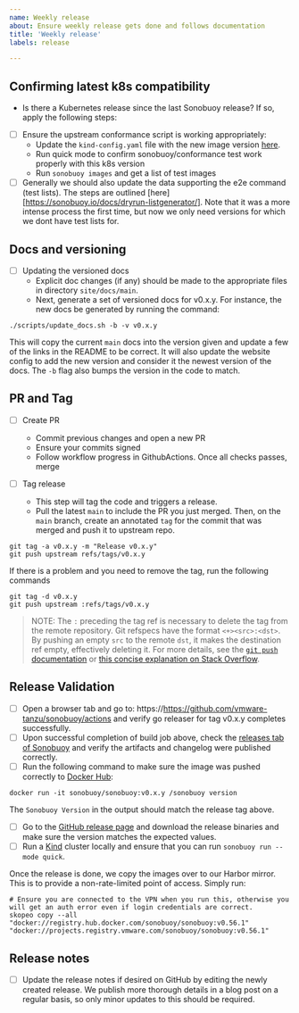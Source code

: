 ```yaml
---
name: Weekly release
about: Ensure weekly release gets done and follows documentation
title: 'Weekly release'
labels: release

---
```


## Confirming latest k8s compatibility

 - Is there a Kubernetes release since the last Sonobuoy release? If so, apply the following steps:
 - [ ] Ensure the upstream conformance script is working appropriately:
   - Update the `kind-config.yaml` file with the new image version [here](https://github.com/vmware-tanzu/sonobuoy/blob/main/kind-config.yaml).
   - Run quick mode to confirm sonobuoy/conformance test work properly with this k8s version
   - Run `sonobuoy images` and get a list of test images 
 - [ ] Generally we should also update the data supporting the e2e command (test lists). The steps are outlined [here][https://sonobuoy.io/docs/dryrun-listgenerator/]. Note that it was a more intense process the first time, but now we only need versions for which we dont have test lists for.

## Docs and versioning

 - [ ] Updating the versioned docs
   - Explicit doc changes (if any) should be made to the appropriate files in directory `site/docs/main`.
   - Next, generate a set of versioned docs for v0.x.y. For instance, the new docs be generated by running the command:

```
./scripts/update_docs.sh -b -v v0.x.y
```

This will copy the current `main` docs into the version given and update
a few of the links in the README to be correct. It will also update
the website config to add the new version and consider it the newest
version of the docs. The `-b` flag also bumps the version in the code to match.

## PR and Tag

- [ ] Create PR
  - Commit previous changes and open a new PR
  - Ensure your commits signed
  - Follow workflow progress in GithubActions. Once all checks passes, merge

- [ ] Tag release
  - This step will tag the code and triggers a release.
  - Pull the latest `main` to include the PR you just merged. Then, on the `main` branch, create an annotated `tag` for the commit that was merged and push it to upstream repo.

```
git tag -a v0.x.y -m "Release v0.x.y"
git push upstream refs/tags/v0.x.y
```

If there is a problem and you need to remove the tag, run the following commands

 ```
 git tag -d v0.x.y
 git push upstream :refs/tags/v0.x.y
 ```

 > NOTE: The `:` preceding the tag ref is necessary to delete the tag from the remote repository.
 > Git refspecs have the format `<+><src>:<dst>`.
 > By pushing an empty `src` to the remote `dst`, it makes the destination ref empty, effectively deleting it.
 > For more details, see the [`git push` documentation](https://git-scm.com/docs/git-push) or [this concise explanation on Stack Overflow](https://stackoverflow.com/a/7303710).


## Release Validation
 - [ ] Open a browser tab and go to: https://https://github.com/vmware-tanzu/sonobuoy/actions and verify go releaser for tag v0.x.y completes successfully.
 - [ ] Upon successful completion of build job above, check the [releases tab of Sonobuoy](https://github.com/vmware-tanzu/sonobuoy/releases) and verify the artifacts and changelog were published correctly.
 - [ ] Run the following command to make sure the image was pushed correctly to [Docker Hub](https://cloud.docker.com/u/sonobuoy/repository/docker/sonobuoy/sonobuoy/tags):

```
docker run -it sonobuoy/sonobuoy:v0.x.y /sonobuoy version
```

The `Sonobuoy Version` in the output should match the release tag above.
 - [ ] Go to the [GitHub release page](https://github.com/vmware-tanzu/sonobuoy/releases) and download the release binaries and make sure the version matches the expected values.
 - [ ] Run a [Kind](https://github.com/kubernetes-sigs/kind) cluster locally and ensure that you can run `sonobuoy run --mode quick`.

Once the release is done, we copy the images over to our Harbor mirror. This is to provide a non-rate-limited point of access. Simply run:

```
# Ensure you are connected to the VPN when you run this, otherwise you will get an auth error even if login credentials are correct.
skopeo copy --all "docker://registry.hub.docker.com/sonobuoy/sonobuoy:v0.56.1" "docker://projects.registry.vmware.com/sonobuoy/sonobuoy:v0.56.1"
```

## Release notes

 - [ ] Update the release notes if desired on GitHub by editing the newly created release. We publish more thorough details in a blog post on a regular basis, so only minor updates to this should be required.
